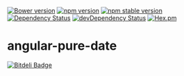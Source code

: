 [![Bower version](https://badge.fury.io/bo/bdate.svg)](http://badge.fury.io/bo/bdate)
[![npm version](https://badge.fury.io/js/bower-check-updates.svg)](http://badge.fury.io/js/bower-check-updates)
[![npm stable version](https://img.shields.io/npm/v/bower-check-updates.svg?label=stable)](https://npmjs.org/package/bower-check-updates) 
[![Dependency Status](https://david-dm.org/se-panfilov/bower-check-updates.svg)](https://david-dm.org/se-panfilov/bower-check-updates) 
[![devDependency Status](https://david-dm.org/se-panfilov/bower-check-updates/dev-status.svg)](https://david-dm.org/se-panfilov/bower-check-updates#info=devDependencies) 
[![Hex.pm](https://img.shields.io/hexpm/l/plug.svg)](https://github.com/se-panfilov/bower-check-updates/blob/master/LICENSE)


# angular-pure-date


[![Bitdeli Badge](https://d2weczhvl823v0.cloudfront.net/se-panfilov/angular-pure-datepicker/trend.png)](https://bitdeli.com/free "Bitdeli Badge")

